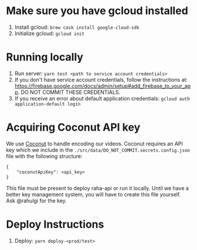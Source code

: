 # Make sure you have gcloud installed

1.  Install gcloud: `brew cask install google-cloud-sdk`
1.  Initialize gcloud: `gcloud init`

# Running locally

1.  Run server: `yarn test <path to service account credentials>`
1.  If you don't have service account credentials, follow the instructions at:
    https://firebase.google.com/docs/admin/setup#add_firebase_to_your_app. DO NOT
    COMMIT THESE CREDENTIALS.
1.  If you receive an error about default application credentials:
    `gcloud auth application-default login`

# Acquiring Coconut API key

We use [Coconut](https://app.coconut.co) to handle encoding our videos. Coconut
requires an API key which we include in the `./src/data/DO_NOT_COMMIT.secrets.config.json`
file with the following structure:

```
{
    "coconutApiKey": <api_key>
}
```

This file must be present to deploy raha-api or run it locally. Until we have
a better key management system, you will have to create this file yourself.
Ask @rahulgi for the key.

# Deploy Instructions

1.  Deploy: `yarn deploy-<prod/test>`
